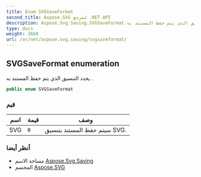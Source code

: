 ```yaml
---
title: Enum SVGSaveFormat
second_title: Aspose.SVG لمرجع .NET API
description: Aspose.Svg.Saving.SVGSaveFormat تعداد. يحدد التنسيق الذي يتم حفظ المستند به .
type: docs
weight: 3660
url: /ar/net/aspose.svg.saving/svgsaveformat/
---
```

## SVGSaveFormat enumeration

يحدد التنسيق الذي يتم حفظ المستند به .

```csharp
public enum SVGSaveFormat
```

### قيم

| اسم | قيمة | وصف |
| --- | --- | --- |
| SVG | `0` | سيتم حفظ المستند بتنسيق SVG. |

### أنظر أيضا

* مساحة الاسم [Aspose.Svg.Saving](../../aspose.svg.saving/)
* المجسم [Aspose.SVG](../../)


